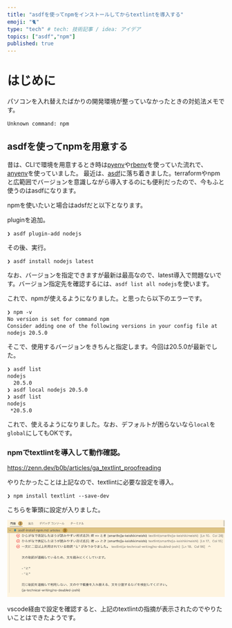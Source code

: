 ```yaml
---
title: "asdfを使ってnpmをインストールしてからtextlintを導入する"
emoji: "🐈"
type: "tech" # tech: 技術記事 / idea: アイデア
topics: ["asdf","npm"]
published: true
---
```


# はじめに
パソコンを入れ替えたばかりの開発環境が整っていなかったときの対処法メモです。

```fish
Unknown command: npm
```

## asdfを使ってnpmを用意する
昔は、CLIで環境を用意するとき時は[pyenv](https://github.com/pyenv/pyenv)や[rbenv](https://github.com/rbenv/rbenv)を使っていた流れで、[anyenv](https://github.com/anyenv/anyenv)を使っていました。
最近は、[asdf](https://asdf-vm.com/)に落ち着きました。terraformやnpmと広範囲でバージョンを意識しながら導入するのにも便利だったので、今もふと使うのはasdfになります。

npmを使いたいと場合はadsfだと以下となります。

pluginを追加。
```
❯ asdf plugin-add nodejs
```
その後、実行。
```
❯ asdf install nodejs latest
```
なお、バージョンを指定できますが最新は最高なので、latest導入で問題ないです。バージョン指定先を確認するには、`asdf list all nodejs`を使います。

これで、npmが使えるようになりました。と思ったら以下のエラーです。
```
❯ npm -v
No version is set for command npm
Consider adding one of the following versions in your config file at
nodejs 20.5.0
```
そこで、使用するバージョンをきちんと指定します。今回は20.5.0が最新でした。
```
❯ asdf list
nodejs
  20.5.0
❯ asdf local nodejs 20.5.0
❯ asdf list
nodejs
 *20.5.0
```
これで、使えるようになりました。なお、デフォルトが困らないなら`local`を`global`にしてもOKです。

### npmでtextlintを導入して動作確認。
https://zenn.dev/b0b/articles/ga_textlint_proofreading

やりたかったことは上記なので、textlintに必要な設定を導入。
```
❯ npm install textlint --save-dev
```
こちらを筆頭に設定が入りました。

![](/images/articles/textlint_check.jpg)

vscode経由で設定を確認すると、上記のtextlintの指摘が表示されたのでやりたいことはできたようです。
